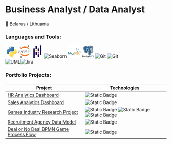 
# Business Analyst / Data Analyst
📍 Belarus / Lithuania

### Languages and Tools:

<img src="https://raw.githubusercontent.com/devicons/devicon/master/icons/python/python-original.svg" width="40" height="40" alt="Python"/><img src="https://raw.githubusercontent.com/devicons/devicon/6910f0503efdd315c8f9b858234310c06e04d9c0/icons/jupyter/jupyter-original-wordmark.svg" width="40" height="40" alt="Python"/><img src="https://raw.githubusercontent.com/devicons/devicon/2ae2a900d2f041da66e950e4d48052658d850630/icons/pandas/pandas-original.svg" width="40" height="40" alt="Pandas"/><img src="https://seaborn.pydata.org/_images/logo-mark-lightbg.svg" width="40" height="40" alt="Seaborn"/>
<img src="https://raw.githubusercontent.com/devicons/devicon/master/icons/mysql/mysql-original-wordmark.svg" width="40" height="40" alt="MySQL"/> <img src="https://raw.githubusercontent.com/devicons/devicon/master/icons/postgresql/postgresql-original-wordmark.svg" width="40" height="40" alt="PostgreSQL"/><img src="https://upload.vectorlogo.zone/logos/microsoft_powerbi/images/985205ac-fb3d-4c80-97f4-7bc0fec8c67d.svg" width="40" height="40" alt="Git"/> <img src="https://www.vectorlogo.zone/logos/git-scm/git-scm-icon.svg" width="40" height="40" alt="Git"/> <br><img src="https://upload.wikimedia.org/wikipedia/commons/thumb/d/d5/UML_logo.svg/600px-UML_logo.svg.png?20201218070520" width="70" height="40" alt="UML"/><img src="https://www.vectorlogo.zone/logos/atlassian_jira/atlassian_jira-icon.svg" width="40" height="40" alt="Jira"/> 


### Portfolio Projects:


| Project | Technologies |
| --------------- | --------------- |
| [HR Analytics Dashboard](./hr_analytics/) | ![Static Badge](https://img.shields.io/badge/Power%20BI-black?logo=powerbi) |
|  [Sales Analytics Dashboard](./sales_analytics/) | ![Static Badge](https://img.shields.io/badge/EXCEL-%23217346?logo=microsoftexcel) |
|  [Games Industry Research Project](./game_industry/games_industry_research.ipynb) | ![Static Badge](https://img.shields.io/badge/Pandas-%23150458?logo=pandas) ![Static Badge](https://img.shields.io/badge/Numpy-%23013243?logo=numpy) ![Static Badge](https://img.shields.io/badge/Scipy-black?logo=scipy)|
|  [Recruitment Agency Data Model](./game_industry/games_industry_research.ipynb) | ![Static Badge](https://img.shields.io/badge/MySQL-white?logo=mysql)|
|  [Deal or No Deal BPMN Game Process Flow](./deal_nodeal/) | ![Static Badge](https://img.shields.io/badge/BPMN-blue?logo=l)|
